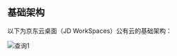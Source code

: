 ## 基础架构
以下为京东云桌面（JD WorkSpaces）公有云的基础架构：

![查询1](https://github.com/jdcloudcom/cn/blob/jdworkspaces/image/JDWorkSpaces/%E5%9F%BA%E7%A1%80%E6%9E%B6%E6%9E%84.png)
